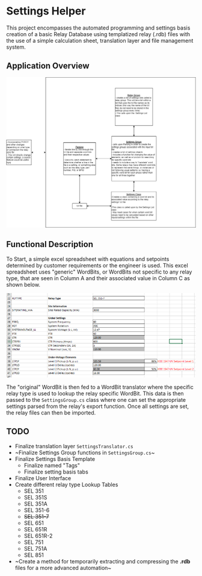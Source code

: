 # Settings Helper
This project encompasses the automated programming and settings basis creation of a basic Relay Database using templatized relay (.rdb) files with the use of a simple calculation sheet, translation layer and file management system.

## Application Overview
![Application Overview Diagram](documentation/images/overview.png)

## Functional Description
To Start, a simple excel spreadsheet with equations and setpoints determined by customer requirements or the engineer is used. This excel spreadsheet uses "generic" WordBits, or WordBits not specific to any relay type, that are seen in Column A and their associated value in Column C as shown below.

![Calculation Sheet](documentation/images/calc_sheet.png)

The "original" WordBit is then fed to a WordBit translator where the specific relay type is used to lookup the relay specific WordBit. This data is then passed to the `SettingsGroup.cs` class where one can set the appropriate settings parsed from the relay's export function. Once all settings are set, the relay files can then be imported.
## TODO

 - Finalize translation layer `SettingsTranslator.cs`
 - ~Finalize Settings Group functions in `SettingsGroup.cs`~
 - Finalize Settings Basis Template
	- Finalize named "Tags"
	- Finalize setting basis tabs
 - Finalize User Interface
 - Create different relay type Lookup Tables
	 - SEL 351
	 - SEL 351S
	 - SEL 351A
	 - SEL 351-6
	 - ~~SEL 351-7~~
	 - SEL 651
	 - SEL 651R
	 - SEL 651R-2
	 - SEL 751
	 - SEL 751A
	 - SEL 851
 - ~Create a method for temporarily extracting and compressing the **.rdb** files for a more advanced automation~
